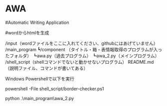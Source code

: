 # AWA

#Automatic Writing Application

#wordからhtmlを生成


/input（wordファイルをここに入れてください、githubにはあげていません）
/main_program
┗/component （タイトル・箱・表情報取得のプログラムが入ったフォルダ）
┗awa.py（過去プログラム）
┗awa_2.py（メインプログラム）
/shell_script（shellコマンドでないと動かせないプログラム）
README.md（説明ファイル、コマンドが書いてある）

Windows Powershellで以下を実行

powershell -File shell_script/border-checker.ps1

python .\main_program\awa_2.py
